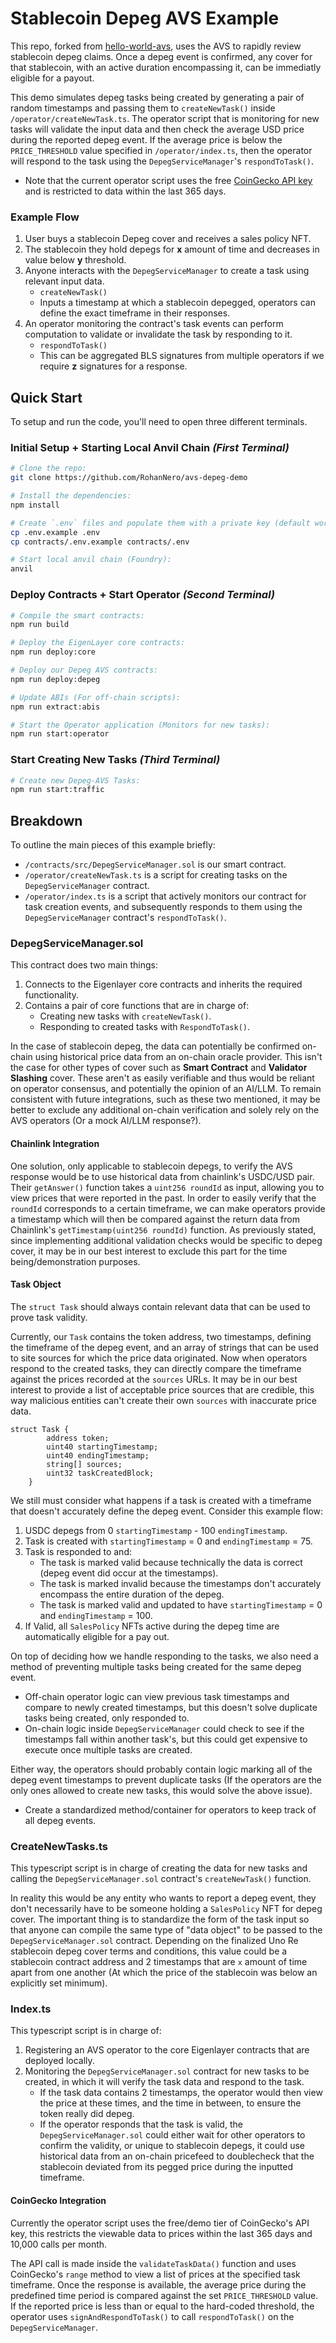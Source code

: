 # Stablecoin Depeg AVS Example

This repo, forked from [hello-world-avs](https://github.com/Layr-Labs/hello-world-avs), uses the AVS to rapidly review stablecoin depeg claims. Once a depeg event is confirmed, any cover for that stablecoin, with an active duration encompassing it, can be immediatly eligible for a payout.

This demo simulates depeg tasks being created by generating a pair of random timestamps and passing them to `createNewTask()` inside `/operator/createNewTask.ts`. The operator script that is monitoring for new tasks will validate the input data and then check the average USD price during the reported depeg event. If the average price is below the `PRICE_THRESHOLD` value specified in `/operator/index.ts`, then the operator will respond to the task using the `DepegServiceManager`'s `respondToTask()`.

- Note that the current operator script uses the free [CoinGecko API key](https://support.coingecko.com/hc/en-us/articles/21880397454233-User-Guide-How-to-sign-up-for-CoinGecko-Demo-API-and-generate-an-API-key) and is restricted to data within the last 365 days.

### Example Flow

1. User buys a stablecoin Depeg cover and receives a sales policy NFT.
2. The stablecoin they hold depegs for **x** amount of time and decreases in value below **y** threshold.
3. Anyone interacts with the `DepegServiceManager` to create a task using relevant input data.
   - `createNewTask()`
   - Inputs a timestamp at which a stablecoin depegged, operators can define the exact timeframe in their responses.
4. An operator monitoring the contract's task events can perform computation to validate or invalidate the task by responding to it.
   - `respondToTask()`
   - This can be aggregated BLS signatures from multiple operators if we require **z** signatures for a response.

## Quick Start

To setup and run the code, you'll need to open three different terminals.

### Initial Setup + Starting Local Anvil Chain _(First Terminal)_

```sh
# Clone the repo:
git clone https://github.com/RohanNero/avs-depeg-demo

# Install the dependencies:
npm install

# Create `.env` files and populate them with a private key (default works) and CoinGecko API key:
cp .env.example .env
cp contracts/.env.example contracts/.env

# Start local anvil chain (Foundry):
anvil
```

### Deploy Contracts + Start Operator _(Second Terminal)_

```sh
# Compile the smart contracts:
npm run build

# Deploy the EigenLayer core contracts:
npm run deploy:core

# Deploy our Depeg AVS contracts:
npm run deploy:depeg

# Update ABIs (For off-chain scripts):
npm run extract:abis

# Start the Operator application (Monitors for new tasks):
npm run start:operator
```

### Start Creating New Tasks _(Third Terminal)_

```sh
# Create new Depeg-AVS Tasks:
npm run start:traffic
```

## Breakdown

To outline the main pieces of this example briefly:

- `/contracts/src/DepegServiceManager.sol` is our smart contract.
- `/operator/createNewTask.ts` is a script for creating tasks on the `DepegServiceManager` contract.
- `/operator/index.ts` is a script that actively monitors our contract for task creation events, and subsequently responds to them using the `DepegServiceManager` contract's `respondToTask()`.

### DepegServiceManager.sol

This contract does two main things:

1. Connects to the Eigenlayer core contracts and inherits the required functionality.
2. Contains a pair of core functions that are in charge of:
   - Creating new tasks with `createNewTask()`.
   - Responding to created tasks with `RespondToTask()`.

In the case of stablecoin depeg, the data can potentially be confirmed on-chain using historical price data from an on-chain oracle provider. This isn't the case for other types of cover such as **Smart Contract** and **Validator Slashing** cover. These aren't as easily verifiable and thus would be reliant on operator consensus, and potentially the opinion of an AI/LLM. To remain consistent with future integrations, such as these two mentioned, it may be better to exclude any additional on-chain verification and solely rely on the AVS operators (Or a mock AI/LLM response?).

#### Chainlink Integration

One solution, only applicable to stablecoin depegs, to verify the AVS response would be to use historical data from chainlink's USDC/USD pair. Their `getAnswer()` function takes a `uint256 roundId` as input, allowing you to view prices that were reported in the past. In order to easily verify that the `roundId` corresponds to a certain timeframe, we can make operators provide a timestamp which will then be compared against the return data from Chainlink's `getTimestamp(uint256 roundId)` function. As previously stated, since implementing additional validation checks would be specific to depeg cover, it may be in our best interest to exclude this part for the time being/demonstration purposes.

#### Task Object

The `struct Task` should always contain relevant data that can be used to prove task validity.

Currently, our `Task` contains the token address, two timestamps, defining the timeframe of the depeg event, and an array of strings that can be used to site sources for which the price data originated. Now when operators respond to the created tasks, they can directly compare the timeframe against the prices recorded at the `sources` URLs. It may be in our best interest to provide a list of acceptable price sources that are credible, this way malicious entities can't create their own `sources` with inaccurate price data.

```sol
struct Task {
        address token;
        uint40 startingTimestamp;
        uint40 endingTimestamp;
        string[] sources;
        uint32 taskCreatedBlock;
    }
```

We still must consider what happens if a task is created with a timeframe that doesn't accurately define the depeg event. Consider this example flow:

1. USDC depegs from 0 `startingTimestamp` - 100 `endingTimestamp`.
2. Task is created with `startingTimestamp` = 0 and `endingTimestamp` = 75.
3. Task is responded to and:
   - The task is marked valid because technically the data is correct (depeg event did occur at the timestamps).
   - The task is marked invalid because the timestamps don't accurately encompass the entire duration of the depeg.
   - The task is marked valid and updated to have `startingTimestamp` = 0 and `endingTimestamp` = 100.
4. If Valid, all `SalesPolicy` NFTs active during the depeg time are automatically eligible for a pay out.

On top of deciding how we handle responding to the tasks, we also need a method of preventing multiple tasks being created for the same depeg event.

- Off-chain operator logic can view previous task timestamps and compare to newly created timestamps, but this doesn't solve duplicate tasks being created, only responded to.
- On-chain logic inside `DepegServiceManager` could check to see if the timestamps fall within another task's, but this could get expensive to execute once multiple tasks are created.

Either way, the operators should probably contain logic marking all of the depeg event timestamps to prevent duplicate tasks (If the operators are the only ones allowed to create new tasks, this would solve the above issue).

- Create a standardized method/container for operators to keep track of all depeg events.

### CreateNewTasks.ts

This typescript script is in charge of creating the data for new tasks and calling the `DepegServiceManager.sol` contract's `createNewTask()` function.

In reality this would be any entity who wants to report a depeg event, they don't necessarily have to be someone holding a `SalesPolicy` NFT for depeg cover. The important thing is to standardize the form of the task input so that anyone can compile the same type of "data object" to be passed to the `DepegServiceManager.sol` contract. Depending on the finalized Uno Re stablecoin depeg cover terms and conditions, this value could be a stablecoin contract address and 2 timestamps that are `x` amount of time apart from one another (At which the price of the stablecoin was below an explicitly set minimum).

### Index.ts

This typescript script is in charge of:

1. Registering an AVS operator to the core Eigenlayer contracts that are deployed locally.
2. Monitoring the `DepegServiceManager.sol` contract for new tasks to be created, in which it will verify the task data and respond to the task.
   - If the task data contains 2 timestamps, the operator would then view the price at these times, and the time in between, to ensure the token really did depeg.
   - If the operator responds that the task is valid, the `DepegServiceManager.sol` could either wait for other operators to confirm the validity, or unique to stablecoin depegs, it could use historical data from an on-chain pricefeed to doublecheck that the stablecoin deviated from its pegged price during the inputted timeframe.

#### CoinGecko Integration

Currently the operator script uses the free/demo tier of CoinGecko's API key, this restricts the viewable data to prices within the last 365 days and 10,000 calls per month.

The API call is made inside the `validateTaskData()` function and uses CoinGecko's `range` method to view a list of prices at the specified task timeframe. Once the response is available, the average price during the predefined time period is compared against the set `PRICE_THRESHOLD` value. If the reported price is less than or equal to the hard-coded threshold, the operator uses `signAndRespondToTask()` to call `respondToTask()` on the `DepegServiceManager`.
